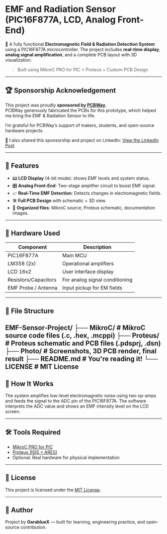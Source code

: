 # EMF and Radiation Sensor (PIC16F877A, LCD, Analog Front-End)

🧲 A fully functional **Electromagnetic Field & Radiation Detection System** using a PIC16F877A microcontroller. The project includes **real-time display**, **analog signal amplification**, and a complete PCB layout with 3D visualization.

> Built using MikroC PRO for PIC + Proteus + Custom PCB Design



---

## 🏆 Sponsorship Acknowledgement  

This project was proudly **sponsored by [PCBWay](https://www.pcbway.com/)**.  
PCBWay generously fabricated the PCBs for this prototype, which helped me bring the EMF & Radiation Sensor to life.  

I’m grateful for PCBWay’s support of makers, students, and open-source hardware projects.  

📢 I also shared this sponsorship and project on LinkedIn: [View the LinkedIn Post](https://www.linkedin.com/posts/saif-abdessayed_with-the-support-of-pcbway-my-project-radiation-activity-7363906849378553856-8jDA?utm_source=share&utm_medium=member_desktop&rcm=ACoAADxKzyYB6YN8GgKtdPOITk9dwXjxUNPGHdg)  

---



## 🚀 Features

- 📟 **LCD Display** (4-bit mode): shows EMF levels and system status.
- 🎛️ **Analog Front-End**: Two-stage amplifier circuit to boost EMF signal.
- 📈 **Real-Time EMF Detection**: Detects changes in electromagnetic fields.
- 🛠️ **Full PCB Design** with schematic + 3D view.
- 📂 **Organized files**: MikroC source, Proteus schematic, documentation images.

---

## 🔧 Hardware Used

| Component        | Description                       |
|------------------|-----------------------------------|
| PIC16F877A       | Main MCU                          |
| LM358 (2x)       | Operational amplifiers            |
| LCD 16x2         | User interface display            |
| Resistors/Capacitors | For analog signal conditioning   |
| EMF Probe / Antenna | Input pickup for EM fields      |

---

## 📁 File Structure

EMF-Sensor-Project/
├── MikroC/ # MikroC source code files (.c, .hex, .mcppi)
├── Proteus/ # Proteus schematic and PCB files (.pdsprj, .dsn)
├── Photo/ # Screenshots, 3D PCB render, final result
├── README.md # You're reading it!
└── LICENSE # MIT License
---

## 🧠 How It Works

The system amplifies low-level electromagnetic noise using two op-amps and feeds the signal to the ADC pin of the PIC16F877A. The software interprets the ADC value and shows an EMF intensity level on the LCD screen.

---

## 🛠 Tools Required

- [MikroC PRO for PIC](https://www.mikroe.com/mikroc/pic)
- [Proteus (ISIS + ARES)](https://www.labcenter.com/)
- Optional: Real hardware for physical implementation

---


## 📜 License

This project is licensed under the [MIT License](LICENSE).

---

## 👤 Author

Project by **GarablueX** — built for learning, engineering practice, and open-source contribution.
